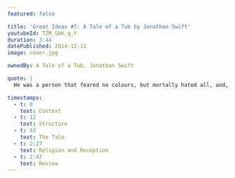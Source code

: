 ```yaml
---
featured: false

title: 'Great Ideas #7: A Tale of a Tub by Jonathan Swift'
youtubeId: TZM_GbK_q_Y
duration: 3:44
datePublished: 2014-12-11
image: cover.jpg

ownedBy: A Tale of a Tub, Jonathan Swift

quote: |
  He was a person that feared no colours, but mortally hated all, and, upon that account, bore a cruel aversion against painters, insomuch that, in his paroxysms, as he walked the streets, he would have his pockets loaden with stones to pelt at the signs.

timestamps:
  - t: 0
    text: Context
  - t: 12
    text: Structure
  - t: 43
    text: The Tale
  - t: 2:27
    text: Religion and Reception
  - t: 2:47
    text: Review
---
```

